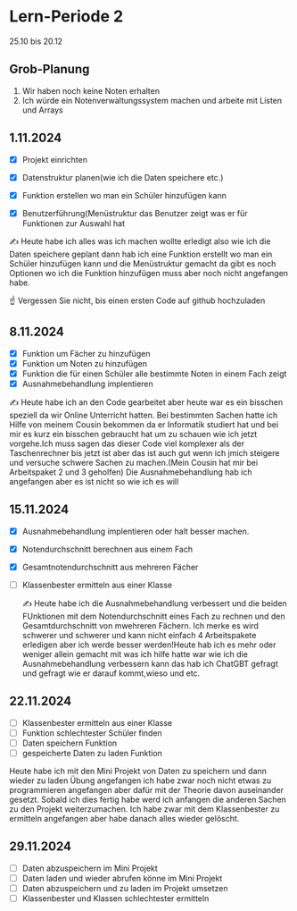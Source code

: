 # Lern-Periode 2

25.10 bis 20.12

## Grob-Planung

1. Wir haben noch keine Noten erhalten
4. Ich würde ein Notenverwaltungssystem machen und arbeite mit Listen und Arrays


## 1.11.2024

- [x] Projekt einrichten
- [x] Datenstruktur planen(wie ich die Daten speichere etc.)
- [x] Funktion erstellen wo man ein Schüler hinzufügen kann
- [x] Benutzerführung(Menüstruktur das Benutzer zeigt was er für Funktionen zur  Auswahl hat
      

✍️ Heute habe ich alles was ich machen wollte erledigt also wie ich die Daten speichere geplant dann hab ich eine Funktion erstellt wo man ein Schüler hinzufügen kann und die Menüstruktur gemacht da gibt es noch Optionen wo ich die Funktion hinzufügen muss aber noch nicht angefangen habe.

☝️ Vergessen Sie nicht, bis einen ersten Code auf github hochzuladen

## 8.11.2024

- [x] Funktion um Fächer zu hinzufügen
- [x] Funktion um Noten zu hinzufügen
- [x] Funktion  die für einen Schüler alle bestimmte Noten in einem Fach zeigt
- [x] Ausnahmebehandlung implentieren                                                  

✍️ Heute habe ich an den Code gearbeitet aber heute war es ein bisschen speziell da wir Online Unterricht hatten. Bei bestimmten Sachen hatte ich Hilfe von meinem Cousin bekommen da er Informatik studiert hat und bei mir es kurz ein bisschen gebraucht hat um zu schauen wie ich jetzt vorgehe.Ich muss sagen das dieser Code viel komplexer als der Taschenrechner bis jetzt ist aber das ist auch gut wenn ich jmich steigere und versuche schwere Sachen zu machen.(Mein Cousin hat mir bei Arbeitspaket 2 und 3 geholfen) Die Ausnahmebehandlung hab ich angefangen aber es ist nicht so wie ich es will

## 15.11.2024

- [x] Ausnahmebehandlung implentieren oder halt besser machen.
- [x] Notendurchschnitt berechnen  aus einem Fach
- [x] Gesamtnotendurchschnitt aus mehreren Fächer
- [ ] Klassenbester ermitteln aus einer Klasse

  ✍️ Heute habe ich die Ausnahmebehandlung verbessert und die beiden FUnktionen mit dem Notendurchschnitt eines Fach zu rechnen und den Gesamtdurchschnitt von mwehreren Fächern. Ich merke es wird schwerer und schwerer und kann nicht einfach 4 Arbeitspakete erledigen aber ich werde besser werden!Heute hab ich es mehr oder weniger allein gemacht mit was ich hilfe hatte war wie ich die Ausnahmebehandlung verbessern kann das hab ich ChatGBT gefragt und gefragt wie er darauf kommt,wieso und etc.

## 22.11.2024

- [ ] Klassenbester ermitteln aus einer Klasse
- [ ] Funktion schlechtester Schüler finden
- [ ] Daten speichern Funktion
- [ ] gespeicherte Daten zu laden Funktion

Heute habe ich mit den Mini Projekt von Daten zu speichern und dann wieder zu laden Übung angefangen ich habe zwar noch nicht etwas zu programmieren angefangen aber dafür mit der Theorie davon auseinander gesetzt. Sobald ich dies fertig habe werd ich anfangen die anderen Sachen zu den Projekt weiterzumachen. Ich habe zwar mit dem Klassenbester zu ermitteln angefangen aber habe danach alles wieder gelöscht.

## 29.11.2024

- [ ] Daten abzuspeichern im Mini Projekt
- [ ] Daten laden und wieder abrufen könne im Mini Projekt
- [ ] Daten  abzuspeichern und zu laden im Projekt umsetzen
- [ ] Klassenbester und Klassen schlechtester ermitteln
